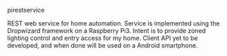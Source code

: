pirestservice

REST web service for home automation.  Service is implemented using the 
Dropwizard framework on a Raspberry Pi3.  Intent is to provide zoned lighting
control and entry access for my home.  Client API yet to be developed, and when
done will be used on a Android smartphone.